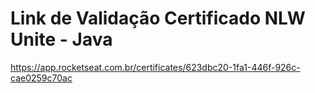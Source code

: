 # Link de Validação Certificado NLW Unite - Java
<https://app.rocketseat.com.br/certificates/623dbc20-1fa1-446f-926c-cae0259c70ac>

